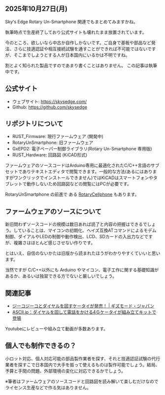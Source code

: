 ## 2025年10月27日(月)

Sky's Edge Rotary Un-Smartphone 関連でもまとめてみますかね。

執筆時点で生産終了しており公式サイトも壊れたまま放置されています。

今のところ、欲しいなら中古か自作しかないです。ご自身で基板や部品など発注、さらに技適認証や相互接続試験を通すことができれば不可能ではないですが、そこまでしようとする人が日本国内にいるかは不明ですね。

割とよく知られた製品ですのであまり書くことはありません。
この記事は執筆中です。

## 公式サイト

* ウェブサイト: https://skysedge.com/
* Github: https://github.com/skysedge

## リポジトリについて

* RUST_Firmware: 現行ファームウェア (開発中)
* RotaryUnSmartphone: 旧ファームウェア
* GxEPD2: 電子ペーパー制御ライブラリ(Rotary Un-Smartphone 専用版)
* RUST_Hardware: 回路図 (KiCAD形式)

ファームウェアのソースコードはArduino専用に最適化されたC/C++言語のサブセットでありテキストエディタで閲覧できます。一般的な方法(あるにはありますがワンクリックでインストールできません)ではKiCADはスマートフォンやタブレットで動作しないため回路図などの閲覧にはPCが必要です。

RotaryUnSmartphone の前進で
ある
[RotaryCellphone](https://github.com/jhaupt/) もあります。

## ファームウェアのソースについて

新旧問わずソースコードの規模は数日あれば読了と内容の把握はできるでしょう。していることは、マイコンの初期化、ヘイズ互換ATコマンドによるモデム制御、ダイアルやLEDの制御や動作検出、LCD、SDカードの入出力などですが、複雑さはほとんど感じさせない作りです。

とはいえ、自信のないかたは旧版から読まれたほうがわかりやすくていいと思います。

当然ですが C/C++以外にも Arduino やマイコン、電子工作に関する基礎知識があるか、あるいは独習できる方でないと厳しいでしょう。

## 関連記事

* [ジーコジーコとダイヤルを回すケータイが発売！ | ギズモード・ジャパン](https://www.gizmodo.jp/2022/05/rotary-un-smartphone.html)
* [ASCII.jp：ダイヤルを回して電話をかける4Ｇケータイが組み立てキットで登場](https://ascii.jp/elem/000/004/091/4091408/)

Youtubeにレビューや組み立て動画が多数あります。

## 個人でも制作できるの？

小ロット対応、個人対応可能の部品製作業者を探す、それと技適認証試験の代行業者を探すこで日本国内で大手を振って使えるものは製作可能でしょう。結局、予算と手間の問題、外部環境の変化に対応できるかでしょう。

※筆者はファームウェアのソースコードと回路図を読み解いて楽しむだけなのでライセンス生産などで作る気はありません。
